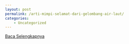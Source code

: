```yaml
---
layout: post
permalink: /arti-mimpi-selamat-dari-gelombang-air-laut/
categories:
    - Uncategorized
---
```


[Baca Selengkapnya](/02)